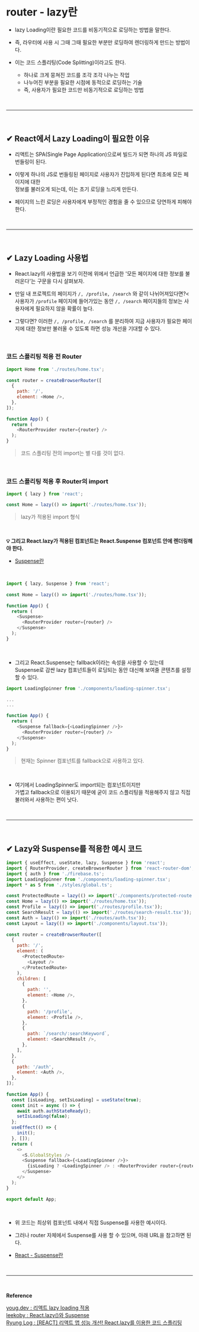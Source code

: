 # router - lazy란
- lazy Loading이란 필요한 코드를 비동기적으로 로딩하는 방법을 말한다.

- 즉, 라우터에 사용 시 그때 그때 필요한 부분만 로딩하여 렌더링하게 만드는 방법이다.

- 이는 코드 스플리팅(Code Splitting)이라고도 한다.
  - 하나로 크게 뭉쳐진 코드를 조각 조각 나누는 작업
  - 나누어진 부분을 필요한 시점에 동적으로 로딩하는 기술
  - 즉, 사용자가 필요한 코드만 비동기적으로 로딩하는 방법
<br>
<hr>
<br>

## ✔ React에서 Lazy Loading이 필요한 이유
- 리액트는 SPA(Single Page Application)으로써 빌드가 되면 하나의 JS 파일로 번들링이 된다.

- 이렇게 하나의 JS로 번들링된 페이지로 사용자가 진입하게 된다면 최초에 모든 페이지에 대한<br>
정보를 불러오게 되는데, 이는 초기 로딩을 느리게 만든다.

- 페이지의 느린 로딩은 사용자에게 부정적인 경험을 줄 수 있으므로 당연하게 피해야 한다.
<br>
<hr>
<br>

## ✔ Lazy Loading 사용법
- React.lazy의 사용법을 보기 이전에 위에서 언급한 '모든 페이지에 대한 정보를 불러온다'는 구문을 다시 살펴보자.
 
- 만일 내 프로젝트의 페이지가 `/, /profile, /search` 와 같이 나뉘어져있다면?<<br>
사용자가 `/profile` 페이지에 들어가있는 동안 `/, /search` 페이지들의 정보는 사용자에게 필요하지 않을 확률이 높다.

- 그렇다면? 이러한 `/, /profile, /search` 를 분리하여 지금 사용자가 필요한 페이지에 대한 정보만 불러올 수 있도록 하면 성능 개선을 기대할 수 있다.
<br>

### 코드 스플리팅 적용 전 Router
```js
import Home from './routes/home.tsx';
 
const router = createBrowserRouter([
  {
    path: '/',
    element: <Home />,
  },
]);
  
function App() {
  return (
    <RouterProvider router={router} />
  );
}
```
> 코드 스플리팅 전의 import는 별 다를 것이 없다.
<br>

### 코드 스플리팅 적용 후 Router의 import
```js
import { lazy } from 'react';

const Home = lazy(() => import('./routes/home.tsx'));
```
> lazy가 적용된 import 형식
<br>

**💡 그리고 React.lazy가 적용된 컴포넌트는 React.Suspense 컴포넌트 안에 렌더링해야 한다.**
- [Suspense란](https://github.com/yejun95/Today-I-Learned/blob/master/React/%5BReact%5D%20Suspense%EB%9E%80.md)
<br>

```js
import { lazy, Suspense } from 'react';
 
const Home = lazy(() => import('./routes/home.tsx'));
 
function App() {
  return (
    <Suspense>
      <RouterProvider router={router} />
    </Suspense>
  );
}
```
<br>

- 그리고 React.Suspense는 fallback이라는 속성을 사용할 수 있는데<br>
Suspense로 감싼 lazy 컴포넌트들이 로딩되는 동안 대신해 보여줄 콘텐츠를 설정할 수 있다.

```js
import LoadingSpinner from './components/loading-spinner.tsx';
 
...
...

function App() {
  return (
    <Suspense fallback={<LoadingSpinner />}>
      <RouterProvider router={router} />
    </Suspense>
  );
}
```
> 현재는 Spinner 컴포넌트를 fallback으로 사용하고 있다.
<br>

- 여기에서 LoadingSpinner도 import되는 컴포넌트이지만<br>
가볍고 fallback으로 이용되기 때문에 굳이 코드 스플리팅을 적용해주지 않고 직접 불러와서 사용하는 편이 낫다.
<br>
<hr>
<br>

## ✔ Lazy와 Suspense를 적용한 예시 코드 
```js
import { useEffect, useState, lazy, Suspense } from 'react';
import { RouterProvider, createBrowserRouter } from 'react-router-dom';
import { auth } from './firebase.ts';
import LoadingSpinner from './components/loading-spinner.tsx';
import * as S from './styles/global.ts';
 
const ProtectedRoute = lazy(() => import('./components/protected-route.tsx'));
const Home = lazy(() => import('./routes/home.tsx'));
const Profile = lazy(() => import('./routes/profile.tsx'));
const SearchResult = lazy(() => import('./routes/search-result.tsx'));
const Auth = lazy(() => import('./routes/auth.tsx'));
const Layout = lazy(() => import('./components/layout.tsx'));
 
const router = createBrowserRouter([
  {
    path: '/',
    element: (
      <ProtectedRoute>
        <Layout />
      </ProtectedRoute>
    ),
    children: [
      {
        path: '',
        element: <Home />,
      },
      {
        path: '/profile',
        element: <Profile />,
      },
      {
        path: `/search/:searchKeyword`,
        element: <SearchResult />,
      },
    ],
  },
  {
    path: '/auth',
    element: <Auth />,
  },
]);
 
function App() {
  const [isLoading, setIsLoading] = useState(true);
  const init = async () => {
    await auth.authStateReady();
    setIsLoading(false);
  };
  useEffect(() => {
    init();
  }, []);
  return (
    <>
      <S.GlobalStyles />
      <Suspense fallback={<LoadingSpinner />}>
        {isLoading ? <LoadingSpinner /> : <RouterProvider router={router} />}
      </Suspense>
    </>
  );
}
 
export default App;
```
<br>

- 위 코드는 최상위 컴포넌트 내에서 직접 Suspense를 사용한 예시이다.

- 그러나 router 자체에서 Suspense를 사용 할 수 있으며, 아래 URL을 참고하면 된다.

- [React - Suspense란](https://github.com/yejun95/Today-I-Learned/blob/master/React/%5BReact%5D%20Suspence%EB%9E%80.md)
<br>
<hr>
<br>

**Reference**<br>

[youg.dev : 리액트 lazy loading 적용](https://velog.io/@fkszm3/%EB%A6%AC%EC%95%A1%ED%8A%B8-lazy-loading-%EC%A0%81%EC%9A%A9)<br>
[leekoby : React.lazy()와 Suspense](https://velog.io/@abc2752/React.lazy%EC%99%80-Suspense)<br>
[Ryung Log : [REACT] 리액트 앱 성능 개선! React.lazy를 이용한 코드 스플리팅](https://s-ryung.tistory.com/74)<br>
